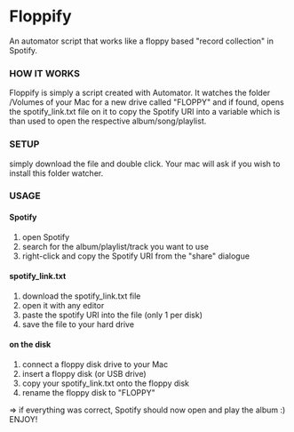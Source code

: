# Floppify
An automator script that works like a floppy based "record collection" in Spotify.

### HOW IT WORKS
Floppify is simply a script created with Automator. It watches the folder /Volumes of your Mac for a new drive called "FLOPPY" and if found, opens the spotify_link.txt file on it to copy the Spotify URI into a variable which is than used to open the respective album/song/playlist.

### SETUP
simply download the file and double click. Your mac will ask if you wish to install this folder watcher.

### USAGE
#### Spotify
1. open Spotify
2. search for the album/playlist/track you want to use
3. right-click and copy the Spotify URI from the "share" dialogue

#### spotify_link.txt
1. download the spotify_link.txt file
2. open it with any editor
3. paste the spotify URI into the file (only 1 per disk)
4. save the file to your hard drive

#### on the disk
1. connect a floppy disk drive to your Mac
2. insert a floppy disk (or USB drive)
3. copy your spotify_link.txt onto the floppy disk
4. rename the floppy disk to "FLOPPY"

=> if everything was correct, Spotify should now open and play the album :) ENJOY!
